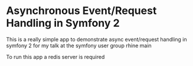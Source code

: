 Asynchronous Event/Request Handling in Symfony 2 
================================================

This is a really simple app to demonstrate async event/request handling in symfony 2 for my talk at the symfony user group rhine main

To run this app a redis server is required
